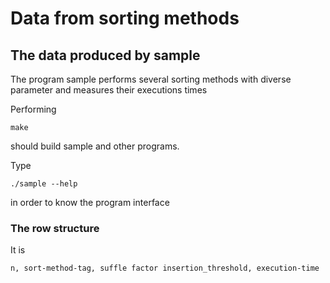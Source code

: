 # Data from sorting methods

## The data produced by sample

The program sample performs several sorting methods with diverse
parameter and measures their executions times

Performing

	make

should build sample and other programs.

Type
	
	./sample --help

in order to know the program interface

### The row structure

It is

	n, sort-method-tag, suffle factor insertion_threshold, execution-time